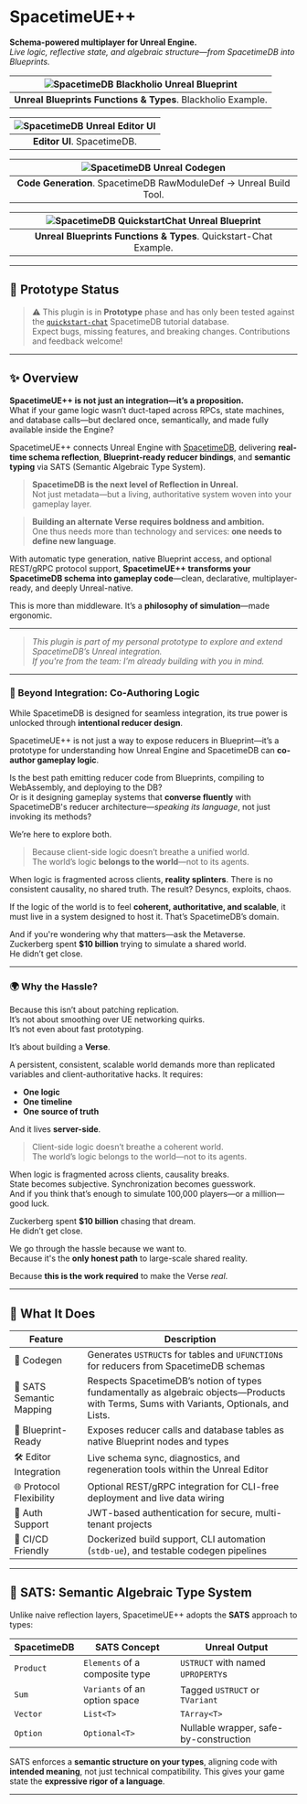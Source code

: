 # SpacetimeUE++

**Schema-powered multiplayer for Unreal Engine.**  
*Live logic, reflective state, and algebraic structure—from SpacetimeDB into Blueprints.*

|  ![SpacetimeDB Blackholio Unreal Blueprint](Resources/BlueprintsBlackholio.png)   |
|:---------------------------------------------------------------------------------:|
| **Unreal Blueprints Functions & Types**. Blackholio Example. |

| ![SpacetimeDB Unreal Editor UI](Resources/EditorUI.png) |
|:-------------------------------------------------------:|
|               **Editor UI**. SpacetimeDB.               |

|        ![SpacetimeDB Unreal Codegen](Resources/codegen.png)         |
|:-------------------------------------------------------------------:|
| **Code Generation**. SpacetimeDB RawModuleDef -> Unreal Build Tool. |

| ![SpacetimeDB QuickstartChat Unreal Blueprint](Resources/quickstart-chat-blueprint-nodes.png) |
|:---------------------------------------------------------------------------------------------:|
|        **Unreal Blueprints Functions & Types**. Quickstart-Chat Example.         |

---

## 🚧 Prototype Status

> ⚠️ This plugin is in **Prototype** phase and has only been tested against the [`quickstart-chat`](https://spacetimedb.com/docs/modules/c-sharp/quickstart) SpacetimeDB tutorial database.  
> Expect bugs, missing features, and breaking changes. Contributions and feedback welcome!

---

## ✨ Overview

**SpacetimeUE++ is not just an integration—it’s a proposition.**  
What if your game logic wasn’t duct-taped across RPCs, state machines, and database calls—but declared once, semantically, and made fully available inside the Engine?

SpacetimeUE++ connects Unreal Engine with [SpacetimeDB](https://spacetimedb.com), delivering **real-time schema reflection**, **Blueprint-ready reducer bindings**, and **semantic typing** via SATS (Semantic Algebraic Type System).

> **SpacetimeDB is the next level of Reflection in Unreal.**  
> Not just metadata—but a living, authoritative system woven into your gameplay layer.

> **Building an alternate Verse requires boldness and ambition.**  
> One thus needs more than technology and services: **one needs to define new language**.

With automatic type generation, native Blueprint access, and optional REST/gRPC protocol support, **SpacetimeUE++ transforms your SpacetimeDB schema into gameplay code**—clean, declarative, multiplayer-ready, and deeply Unreal-native.

This is more than middleware. It’s a **philosophy of simulation**—made ergonomic.

---

> _This plugin is part of my personal prototype to explore and extend SpacetimeDB’s Unreal integration.  
If you're from the team: I’m already building with you in mind._

---

### 🧠 Beyond Integration: Co-Authoring Logic

While SpacetimeDB is designed for seamless integration, its true power is unlocked through **intentional reducer design**.

SpacetimeUE++ is not just a way to expose reducers in Blueprint—it’s a prototype for understanding how Unreal Engine and SpacetimeDB can **co-author gameplay logic**.

Is the best path emitting reducer code from Blueprints, compiling to WebAssembly, and deploying to the DB?  
Or is it designing gameplay systems that **converse fluently** with SpacetimeDB's reducer architecture—*speaking its language*, not just invoking its methods?

We’re here to explore both.

> Because client-side logic doesn’t breathe a unified world.  
> The world’s logic **belongs to the world**—not to its agents.

When logic is fragmented across clients, **reality splinters**. There is no consistent causality, no shared truth. The result? Desyncs, exploits, chaos.

If the logic of the world is to feel **coherent, authoritative, and scalable**, it must live in a system designed to host it. That’s SpacetimeDB’s domain.

And if you're wondering why that matters—ask the Metaverse.  
Zuckerberg spent **$10 billion** trying to simulate a shared world.  
He didn’t get close.

---

### 🌍 Why the Hassle?

Because this isn’t about patching replication.  
It’s not about smoothing over UE networking quirks.  
It’s not even about fast prototyping.

It’s about building a **Verse**.

A persistent, consistent, scalable world demands more than replicated variables and client-authoritative hacks. It requires:

- **One logic**  
- **One timeline**  
- **One source of truth**

And it lives **server-side**.

> Client-side logic doesn’t breathe a coherent world.  
> The world’s logic belongs to the world—not to its agents.

When logic is fragmented across clients, causality breaks.  
State becomes subjective. Synchronization becomes guesswork.  
And if you think that’s enough to simulate 100,000 players—or a million—good luck.

Zuckerberg spent **$10 billion** chasing that dream.  
He didn’t get close.

We go through the hassle because we want to.  
Because it's the **only honest path** to large-scale shared reality.

Because **this is the work required** to make the Verse *real*.

---

## 🔁 What It Does

| Feature | Description |
|--------|-------------|
| 🔧 Codegen | Generates `USTRUCT`s for tables and `UFUNCTION`s for reducers from SpacetimeDB schemas |
| 🧠 SATS Semantic Mapping | Respects SpacetimeDB’s notion of types fundamentally as algebraic objects—Products with Terms, Sums with Variants, Optionals, and Lists.
| 🧩 Blueprint-Ready | Exposes reducer calls and database tables as native Blueprint nodes and types |
| 🛠️ Editor Integration | Live schema sync, diagnostics, and regeneration tools within the Unreal Editor |
| 🌐 Protocol Flexibility | Optional REST/gRPC integration for CLI-free deployment and live data wiring |
| 🔐 Auth Support | JWT-based authentication for secure, multi-tenant projects |
| 🧪 CI/CD Friendly | Dockerized build support, CLI automation (`stdb-ue`), and testable codegen pipelines |

---

## 🧬 SATS: Semantic Algebraic Type System

Unlike naive reflection layers, SpacetimeUE++ adopts the **SATS** approach to types:

| SpacetimeDB | SATS Concept | Unreal Output |
|-------------|---------------|----------------|
| `Product` | `Elements` of a composite type | `USTRUCT` with named `UPROPERTY`s |
| `Sum`     | `Variants` of an option space | Tagged `USTRUCT` or `TVariant` |
| `Vector`  | `List<T>` | `TArray<T>` |
| `Option`  | `Optional<T>` | Nullable wrapper, safe-by-construction |

SATS enforces a **semantic structure on your types**, aligning code with **intended meaning**, not just technical compatibility. This gives your game state the **expressive rigor of a language**.

---

<!--
## 🧠 Philosophy

> "Building an alternate Verse requires boldness and ambition.  
> One thus needs more than technology and services: one needs language."

SpacetimeUE++ is that language.
It turns schema into ontology.
It turns reducers into verbs.
It makes Unreal **speak** your world.

This is not mere codegen. It’s **ontological synchronization**—gameplay logic shaped by algebraic meaning.
-->
